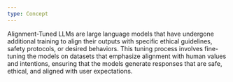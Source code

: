 ```yaml
---
type: Concept
---
```


Alignment-Tuned LLMs are large language models that have undergone additional training to align their outputs with specific ethical guidelines, safety protocols, or desired behaviors. This tuning process involves fine-tuning the models on datasets that emphasize alignment with human values and intentions, ensuring that the models generate responses that are safe, ethical, and aligned with user expectations.